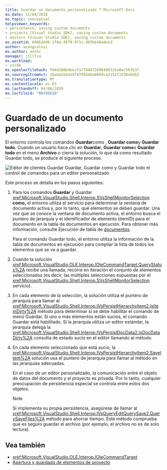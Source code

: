 ```yaml
---
title: Guardar un documento personalizado ? Microsoft Docs
ms.date: 11/04/2016
ms.topic: conceptual
helpviewer_keywords:
- persistence, saving custom documents
- projects [Visual Studio SDK], saving custom documents
- editors [Visual Studio SDK], saving custom documents
ms.assetid: 040b36d6-1f0a-4579-971c-40fbb46ade1d
author: acangialosi
ms.author: anthc
manager: jillfra
ms.workload:
- vssdk
ms.openlocfilehash: f04d588b4becfa778407269849032ea8ec56fb3f
ms.sourcegitcommit: 16a4a5da4a4fd795b46a0869ca2152f2d36e6db2
ms.translationtype: MT
ms.contentlocale: es-ES
ms.lasthandoff: 04/06/2020
ms.locfileid: "80705616"
---
```

# <a name="saving-a-custom-document"></a>Guardado de un documento personalizado
El entorno controla los comandos **Guardar**como , **Guardar como**y **Guardar todo.** Cuando un usuario hace clic en **Guardar**, **Guardar como**o **Guardar todo** en el menú **Archivo** o cierra la solución, lo que da como resultado Guardar todo, se produce el siguiente proceso.

 ![Editor de clientes Guardar](../../extensibility/internals/media/private.gif "Private") Guardar, Guardar como y Guardar todo el control de comandos para un editor personalizado

 Este proceso se detalla en los pasos siguientes:

1. Para los comandos **Guardar** y Guardar <xref:Microsoft.VisualStudio.Shell.Interop.SVsShellMonitorSelection> **como,** el entorno utiliza el servicio para determinar la ventana de documento activa y, por lo tanto, qué elementos se deben guardar. Una vez que se conoce la ventana de documento activa, el entorno busca el puntero de jerarquía y el identificador de elemento (itemID) para el documento en la tabla de documentos en ejecución. Para obtener más información, consulte Ejecución de tabla de [documentos](../../extensibility/internals/running-document-table.md).

     Para el comando Guardar todo, el entorno utiliza la información de la tabla de documentos en ejecución para compilar la lista de todos los elementos que se va a guardar.

2. Cuando la solución <xref:Microsoft.VisualStudio.OLE.Interop.IOleCommandTarget.QueryStatus%2A> recibe una llamada, recorre en iteración el conjunto de elementos seleccionados (es decir, las múltiples selecciones expuestas por el <xref:Microsoft.VisualStudio.Shell.Interop.SVsShellMonitorSelection> servicio).

3. En cada elemento de la selección, la solución utiliza el puntero de jerarquía para llamar al <xref:Microsoft.VisualStudio.Shell.Interop.IVsPersistHierarchyItem2.IsItemDirty%2A> método para determinar si se debe habilitar el comando de menú Guardar. Si uno o más elementos están sucios, el comando Guardar está habilitado. Si la jerarquía utiliza un editor estándar, la jerarquía delega la <xref:Microsoft.VisualStudio.Shell.Interop.IVsPersistDocData2.IsDocDataDirty%2A> consulta de estado sucio en el editor llamando al método.

4. En cada elemento seleccionado que está sucio, la <xref:Microsoft.VisualStudio.Shell.Interop.IVsPersistHierarchyItem2.SaveItem%2A> solución usa el puntero de jerarquía para llamar al método en las jerarquías adecuadas.

     En el caso de un editor personalizado, la comunicación entre el objeto de datos del documento y el proyecto es privada. Por lo tanto, cualquier preocupación de persistencia especial se controla entre estos dos objetos.

    > [!NOTE]
    > Si implementa su propia persistencia, asegúrese de llamar al <xref:Microsoft.VisualStudio.Shell.Interop.IVsQueryEditQuerySave2.QuerySaveFiles%2A> método para ahorrar tiempo. Este método comprueba que es seguro guardar el archivo (por ejemplo, el archivo no es de solo lectura).

## <a name="see-also"></a>Vea también
- <xref:Microsoft.VisualStudio.OLE.Interop.IOleCommandTarget>
- [Apertura y guardado de elementos de proyecto](../../extensibility/internals/opening-and-saving-project-items.md)
